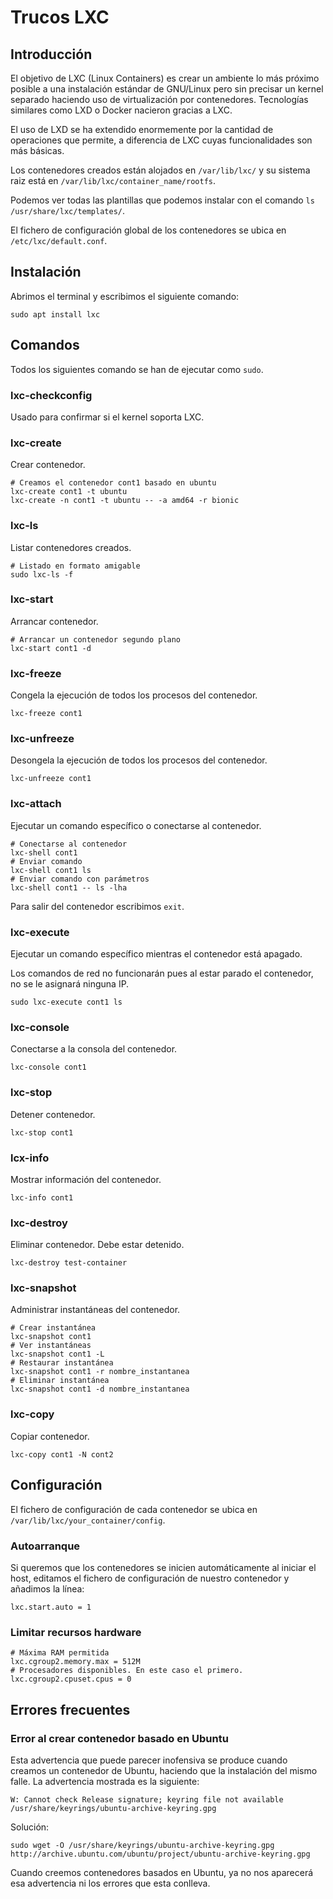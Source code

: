 # Trucos LXC

## Introducción
El objetivo de LXC (Linux Containers) es crear un ambiente lo más próximo posible a una instalación estándar de GNU/Linux pero sin precisar un kernel separado haciendo uso de virtualización por contenedores. Tecnologías similares como LXD o Docker nacieron gracias a LXC.

El uso de LXD se ha extendido enormemente por la cantidad de operaciones que permite, a diferencia de LXC cuyas funcionalidades son más básicas.

Los contenedores creados están alojados en `/var/lib/lxc/` y su sistema raiz está en `/var/lib/lxc/container_name/rootfs`.

Podemos ver todas las plantillas que podemos instalar con el comando `ls /usr/share/lxc/templates/`.

El fichero de configuración global de los contenedores se ubica en `/etc/lxc/default.conf`.

## Instalación
Abrimos el terminal y escribimos el siguiente comando:
```shell
sudo apt install lxc
```

## Comandos
Todos los siguientes comando se han de ejecutar como `sudo`.

### lxc-checkconfig
Usado para confirmar si el kernel soporta LXC.

### lxc-create
Crear contenedor.
```shell
# Creamos el contenedor cont1 basado en ubuntu
lxc-create cont1 -t ubuntu
lxc-create -n cont1 -t ubuntu -- -a amd64 -r bionic
```

### lxc-ls
Listar contenedores creados.
```shell
# Listado en formato amigable
sudo lxc-ls -f
```

### lxc-start
Arrancar contenedor.
```shell
# Arrancar un contenedor segundo plano
lxc-start cont1 -d
```

### lxc-freeze
Congela la ejecución de todos los procesos del contenedor.
```shell
lxc-freeze cont1
```

### lxc-unfreeze
Desongela la ejecución de todos los procesos del contenedor.
```shell
lxc-unfreeze cont1
```

### lxc-attach
Ejecutar un comando específico o conectarse al contenedor.
```shell
# Conectarse al contenedor
lxc-shell cont1
# Enviar comando
lxc-shell cont1 ls
# Enviar comando con parámetros
lxc-shell cont1 -- ls -lha
```
Para salir del contenedor escribimos `exit`.

### lxc-execute
Ejecutar un comando específico mientras el contenedor está apagado.

Los comandos de red no funcionarán pues al estar parado el contenedor, no se le asignará ninguna IP.
```shell
sudo lxc-execute cont1 ls
```

### lxc-console
Conectarse a la consola del contenedor.
```shell
lxc-console cont1
```

### lxc-stop
Detener contenedor.
```shell
lxc-stop cont1
```

### lcx-info
Mostrar información del contenedor.
```shell
lxc-info cont1
```

### lxc-destroy
Eliminar contenedor. Debe estar detenido.
```shell
lxc-destroy test-container
```

### lxc-snapshot
Administrar instantáneas del contenedor.
```shell
# Crear instantánea
lxc-snapshot cont1
# Ver instantáneas
lxc-snapshot cont1 -L
# Restaurar instantánea
lxc-snapshot cont1 -r nombre_instantanea
# Eliminar instantánea
lxc-snapshot cont1 -d nombre_instantanea
```

### lxc-copy
Copiar contenedor.
```shell
lxc-copy cont1 -N cont2
```

## Configuración
El fichero de configuración de cada contenedor se ubica en `/var/lib/lxc/your_container/config`.
### Autoarranque
Si queremos que los contenedores se inicien automáticamente al iniciar el host, editamos el fichero de configuración de nuestro contenedor y añadimos la línea:
```
lxc.start.auto = 1
```

### Limitar recursos hardware
```shell
# Máxima RAM permitida
lxc.cgroup2.memory.max = 512M
# Procesadores disponibles. En este caso el primero.
lxc.cgroup2.cpuset.cpus = 0
```

## Errores frecuentes
### Error al crear contenedor basado en Ubuntu
Esta advertencia que puede parecer inofensiva se produce cuando creamos un contenedor de Ubuntu, haciendo que la instalación del mismo falle. La advertencia mostrada es la siguiente:

`W: Cannot check Release signature; keyring file not available /usr/share/keyrings/ubuntu-archive-keyring.gpg`

Solución:
```shell
sudo wget -O /usr/share/keyrings/ubuntu-archive-keyring.gpg http://archive.ubuntu.com/ubuntu/project/ubuntu-archive-keyring.gpg
```

Cuando creemos contenedores basados en Ubuntu, ya no nos aparecerá esa advertencia ni los errores que esta conlleva.